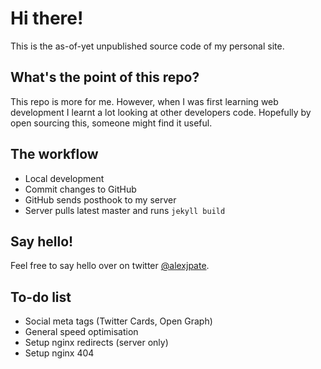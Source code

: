 # Hi there!
This is the as-of-yet unpublished source code of my personal site.

## What's the point of this repo?
This repo is more for me. However, when I was first learning web development I learnt a lot looking at other developers code. Hopefully by open sourcing this, someone might find it useful.

## The workflow
- Local development
- Commit changes to GitHub
- GitHub sends posthook to my server
- Server pulls latest master and runs `jekyll build`

## Say hello!
Feel free to say hello over on twitter [@alexjpate](http://twitter.com/alexjpate).

## To-do list
- Social meta tags (Twitter Cards, Open Graph)
- General speed optimisation
- Setup nginx redirects (server only)
- Setup nginx 404
